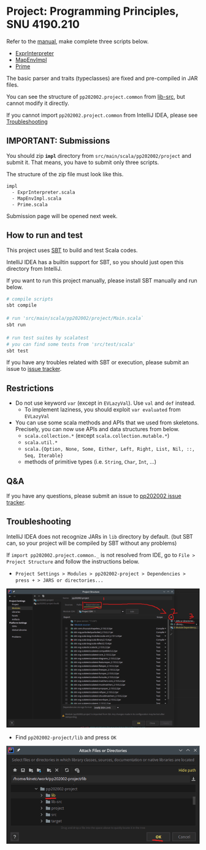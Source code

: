 # Project: Programming Principles, SNU 4190.210

Refer to the [manual](pp-proj.pdf), make complete three scripts below.
* [ExprInterpreter](src/main/scala/pp202002/project/impl/ExprInterpreter.scala)
* [MapEnvImpl](src/main/scala/pp202002/project/impl/MapEnvImpl.scala) 
* [Prime](src/main/scala/pp202002/project/impl/Prime.scala)

The basic parser and traits (typeclasses) are fixed and pre-compiled in JAR files.

You can see the structure of `pp202002.project.common` from [lib-src](lib-src), but cannot modify it directly. 

If you cannot import `pp202002.project.common` from IntelliJ IDEA, please see [Troubleshooting](#troubleshooting)

## IMPORTANT: Submissions

You should zip **`impl`** directory from `src/main/scala/pp202002/project` and submit it. That means, you have to submit only three scripts.

The structure of the zip file must look like this.

```
impl
  - ExprInterpreter.scala
  - MapEnvImpl.scala
  - Prime.scala
```

Submission page will be opened next week. 

## How to run and test

This project uses [SBT](https://www.scala-sbt.org/) to build and test Scala codes. 

IntelliJ IDEA has a builtin support for SBT, so you should just open this directory from IntelliJ.

If you want to run this project manually, please install SBT manually and run below.
 
```bash
# compile scripts
sbt compile

# run 'src/main/scala/pp202002/project/Main.scala`
sbt run

# run test suites by scalatest
# you can find some tests from 'src/test/scala' 
sbt test
```

If you have any troubles related with SBT or execution, please submit an issue to [issue tracker](https://github.com/snu-sf-class/pp202002/issues).

## Restrictions

* Do not use keyword `var` (except in `EVLazyVal`). Use `val` and `def` instead.
  * To implement laziness, you should exploit `var evaluated` from `EVLazyVal`  
* You can use some scala methods and APIs that we used from skeletons. Precisely, you can now use APIs and data structures from below. 
  * `scala.collection.*` (except `scala.collection.mutable.*`)
  * `scala.util.*`
  * `scala.{Option, None, Some, Either, Left, Right, List, Nil, ::, Seq, Iterable}`
  * methods of primitive types (i.e. `String`, `Char`, `Int`, ...) 

## Q&A

If you have any questions, please submit an issue to [pp202002 issue tracker](https://github.com/snu-sf-class/pp202002/issues).


## Troubleshooting

IntelliJ IDEA does not recognize JARs in `lib` directory by default. (but SBT can, so your project will be compiled by SBT without any problems)
 
If `import pp202002.project.common._` is not resolved from IDE, go to `File > Project Structure` and follow the instructions below.

* `Project Settings > Modules > pp202002-project > Dependencies > press + > JARS or directories...`

![img1](imgs/img1.png)

* Find `pp202002-project/lib` and press `OK`

![img2](imgs/img2.png)

